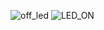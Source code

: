![off_led](https://user-images.githubusercontent.com/101386824/164766769-1804e6d8-285e-469d-a22d-407db90d8b78.png)
![LED_ON](https://user-images.githubusercontent.com/101386824/164767641-65d94e40-c3cf-48a1-bb2a-d5b300ad28e3.png)

